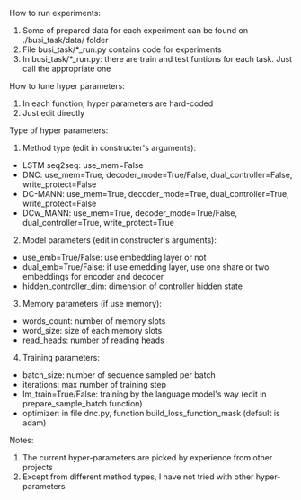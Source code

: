 How to run experiments:
1. Some of prepared data for each experiment can be found on ./busi_task/data/ folder
2. File busi_task/*_run.py contains code for experiments
3. In busi_task/*_run.py: there are train and test funtions for each task. Just call the appropriate one

How to tune hyper parameters:
1. In each function, hyper parameters are hard-coded
2. Just edit directly

Type of hyper parameters: 
1. Method type (edit in constructer's arguments):
- LSTM seq2seq:  use_mem=False
- DNC: use_mem=True, decoder_mode=True/False, dual_controller=False, write_protect=False
- DC-MANN: use_mem=True, decoder_mode=True, dual_controller=True, write_protect=False
- DCw_MANN: use_mem=True, decoder_mode=True/False, dual_controller=True, write_protect=True
2. Model parameters (edit in constructer's arguments):
- use_emb=True/False: use embedding layer or not
- dual_emb=True/False: if use emedding layer, use one share or two embeddings for encoder and decoder
- hidden_controller_dim: dimension of controller hidden state
3. Memory parameters (if use memory):
- words_count: number of memory slots
- word_size: size of each memory slots
- read_heads: number of reading heads
4. Training parameters:
- batch_size: number of sequence sampled per batch
- iterations: max number of training step
- lm_train=True/False: training by the language model's way (edit in prepare_sample_batch function)
- optimizer: in file dnc.py, function build_loss_function_mask (default is adam)

Notes:
1. The current hyper-parameters are picked by experience from other projects
2. Except from different method types, I have not tried with other hyper-parameters



